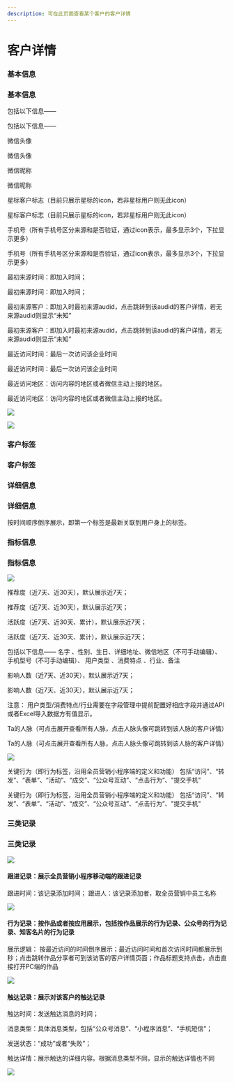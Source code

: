 ```yaml
---
description: 可在此页⾯查看某个客户的客户详情
---
```


# 客户详情

### 基本信息

### 基本信息

包括以下信息——

包括以下信息——

微信头像

微信头像

微信昵称

微信昵称

星标客户标志（⽬前只展示星标的icon，若⾮星标⽤户则⽆此icon）

星标客户标志（⽬前只展示星标的icon，若⾮星标⽤户则⽆此icon）

⼿机号（所有⼿机号区分来源和是否验证，通过icon表示，最多显示3个，下拉显示更多）

⼿机号（所有⼿机号区分来源和是否验证，通过icon表示，最多显示3个，下拉显示更多）

最初来源时间：即加⼊时间；

最初来源时间：即加⼊时间；

最初来源客户：即加⼊时最初来源audid，点击跳转到该audid的客户详情，若⽆来源audid则显示“未知” 

最初来源客户：即加⼊时最初来源audid，点击跳转到该audid的客户详情，若⽆来源audid则显示“未知” 

最近访问时间：最后一次访问该企业时间

最近访问时间：最后一次访问该企业时间

最近访问地区：访问内容的地区或者微信主动上报的地区。

最近访问地区：访问内容的地区或者微信主动上报的地区。

![](../.gitbook/assets/image%20%28306%29.png)

![](../.gitbook/assets/image%20%28306%29.png)

### 客户标签

### 客户标签

### 详细信息

### 详细信息

按时间顺序倒序展示，即第⼀个标签是最新关联到⽤户身上的标签。

### 指标信息

### 指标信息

![](../.gitbook/assets/image%20%28230%29.png)

推荐度（近7天、近30天），默认展示近7天；

推荐度（近7天、近30天），默认展示近7天；

活跃度（近7天、近30天、累计），默认展示近7天； 

活跃度（近7天、近30天、累计），默认展示近7天； 

包括以下信息—— 名字 、性别、生日、详细地址、微信地区（不可⼿动编辑）、⼿机型号（不可⼿动编辑）、 ⽤户类型 、消费特点 、⾏业、备注 

影响⼈数（近7天、近30天），默认展示近7天；

影响⼈数（近7天、近30天），默认展示近7天；

注意： ⽤户类型/消费特点/⾏业需要在字段管理中提前配置好相应字段并通过API或者Excel导⼊数据⽅有值显示。

 Ta的⼈脉（可点击展开查看所有⼈脉，点击⼈脉头像可跳转到该⼈脉的客户详情）

 Ta的⼈脉（可点击展开查看所有⼈脉，点击⼈脉头像可跳转到该⼈脉的客户详情）

![](../.gitbook/assets/image%20%28182%29.png)

 关键⾏为（即⾏为标签，沿⽤全员营销⼩程序端的定义和功能） 包括“访问”、“转发”、“表单”、“活动”、“成交”、“公众号互动”、“点击⾏为”、"提交⼿机"

 关键⾏为（即⾏为标签，沿⽤全员营销⼩程序端的定义和功能） 包括“访问”、“转发”、“表单”、“活动”、“成交”、“公众号互动”、“点击⾏为”、"提交⼿机"

### 三类记录

### 三类记录



![](../.gitbook/assets/image%20%2860%29.png)

#### 跟进记录：展示全员营销小程序移动端的跟进记录

跟进时间：该记录添加时间； 跟进⼈：该记录添加者，取全员营销中员工名称

![](../.gitbook/assets/image%20%28117%29.png)

#### 行为记录：按作品或者按应用展示，包括按作品展示的行为记录、公众号的行为记录、知客名⽚的行为记录

 展示逻辑： 按最近访问的时间倒序展示；最近访问时间和⾸次访问时间都展示到秒；点击跳转作品分享者可到该访客的客户详情⻚⾯；作品标题⽀持点击，点击直接打开PC端的作品

![](../.gitbook/assets/image%20%28161%29.png)

#### 触达记录：展示对该客户的触达记录

触达时间：发送触达消息的时间；

 消息类型：具体消息类型，包括“公众号消息”、“⼩程序消息”、“⼿机短信”； 

发送状态：“成功”或者“失败”；

 触达详情：展示触达的详细内容。根据消息类型不同，显示的触达详情也不同

![](../.gitbook/assets/image%20%28268%29.png)

